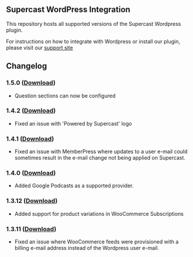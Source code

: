 ## Supercast WordPress Integration

This repository hosts all supported versions of the Supercast Wordpress plugin.

For instructions on how to integrate with Wordpress or install our plugin, please visit our [support site](https://support.supercast.com/article/47-integrations)

## Changelog

### 1.5.0 ([Download](https://github.com/SupercastDev/Wordpress/raw/master/releases/supercast-1.5.0.zip))
- Question sections can now be configured

### 1.4.2 ([Download](https://github.com/SupercastDev/Wordpress/raw/master/releases/supercast-1.4.2.zip))
- Fixed an issue with 'Powered by Supercast' logo
### 1.4.1 ([Download](https://github.com/SupercastDev/Wordpress/raw/master/releases/supercast-1.4.1.zip))
- Fixed an issue with MemberPress where updates to a user e-mail could sometimes result in the e-mail change not being applied on Supercast.

### 1.4.0 ([Download](https://github.com/SupercastDev/Wordpress/raw/master/releases/supercast-1.4.0.zip))
- Added Google Podcasts as a supported provider.

### 1.3.12 ([Download](https://github.com/SupercastDev/Wordpress/raw/master/releases/supercast-1.3.12.zip))
- Added support for product variations in WooCommerce Subscriptions

### 1.3.11 ([Download](https://github.com/SupercastDev/Wordpress/raw/master/releases/supercast-1.3.11.zip))
- Fixed an issue where WooCommerce feeds were provisioned with a billing e-mail address
  instead of the Wordpress user e-mail.
